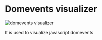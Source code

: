 # Domevents visualizer

![domevents visualizer](https://user-images.githubusercontent.com/66306004/135962118-a8ffe7b4-210e-4818-8151-065b498a6814.png)

It is used to visualize javascript domevents

